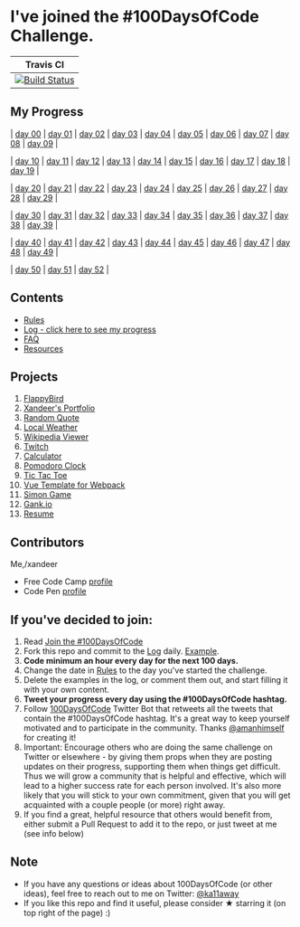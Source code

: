 # I've joined the #100DaysOfCode Challenge.

|Travis CI|
|:-------:|
|[![Build Status](https://travis-ci.org/xandeer/100-days-of-code.svg?branch=develop)](https://travis-ci.org/xandeer/100-days-of-code)|

## My Progress
| [day 00][00]
| [day 01][01]
| [day 02][02]
| [day 03][03]
| [day 04][04]
| [day 05][05]
| [day 06][06]
| [day 07][07]
| [day 08][08]
| [day 09][09]
|

| [day 10][10]
| [day 11][11]
| [day 12][12]
| [day 13][13]
| [day 14][14]
| [day 15][15]
| [day 16][16]
| [day 17][17]
| [day 18][18]
| [day 19][19]
|

| [day 20][20]
| [day 21][21]
| [day 22][22]
| [day 23][23]
| [day 24][24]
| [day 25][25]
| [day 26][26]
| [day 27][27]
| [day 28][28]
| [day 29][29]
|

| [day 30][30]
| [day 31][31]
| [day 32][32]
| [day 33][33]
| [day 34][34]
| [day 35][35]
| [day 36][36]
| [day 37][37]
| [day 38][38]
| [day 39][39]
|

| [day 40][40]
| [day 41][41]
| [day 42][42]
| [day 43][43]
| [day 44][44]
| [day 45][45]
| [day 46][46]
| [day 47][47]
| [day 48][48]
| [day 49][49]
|

| [day 50][50]
| [day 51][51]
| [day 52][52]
|

## Contents
* [Rules](rules.md)
* [Log - click here to see my progress](log.md)
* [FAQ](FAQ.md)
* [Resources](resources.md)

## Projects
1. [FlappyBird](http://xandeer.me/100-days-of-code/flappybird)
2. [Xandeer's Portfolio](http://xandeer.me/100-days-of-code/portfolio)
3. [Random Quote](http://xandeer.me/100-days-of-code/random-quote)
4. [Local Weather](http://xandeer.me/100-days-of-code/weather)
5. [Wikipedia Viewer](http://xandeer.me/100-days-of-code/wikipedia-viewer)
6. [Twitch](http://xandeer.me/100-days-of-code/twitch)
7. [Calculator](http://xandeer.me/100-days-of-code/calculator)
8. [Pomodoro Clock](http://xandeer.me/100-days-of-code/pomodoro)
9. [Tic Tac Toe](http://xandeer.me/100-days-of-code/tic-tac-toe)
10. [Vue Template for Webpack](https://github.com/xandeer/webpack)
11. [Simon Game](http://xandeer.me/100-days-of-code/simon)
12. [Gank.io](http://xandeer.me/gank)
13. [Resume](http://xandeer.me/resume)

## Contributors
Me,/xandeer

- Free Code Camp [profile](https://www.freecodecamp.com/xandeer)
- Code Pen [profile](http://codepen.io/xandeer/)

## If you've decided to join:
1. Read [Join the #100DaysOfCode](https://medium.freecodecamp.com/join-the-100daysofcode-556ddb4579e4)
2. Fork this repo and commit to the [Log](log.md) daily. [Example](https://github.com/Kallaway/100-days-kallaway-log).
3. **Code minimum an hour every day for the next 100 days.**
4. Change the date in [Rules](rules.md) to the day you've started the challenge.
5. Delete the examples in the log, or comment them out, and start filling it with your own content.
6. **Tweet your progress every day using the #100DaysOfCode hashtag.**
7. Follow [100DaysOfCode](https://twitter.com/_100DaysOfCode) Twitter Bot that retweets all the tweets that contain the #100DaysOfCode hashtag. It's a great way to keep yourself motivated and to participate in the community. Thanks [@amanhimself](https://twitter.com/amanhimself) for creating it!
8. Important: Encourage others who are doing the same challenge on Twitter or elsewhere - by giving them props when they are posting updates on their progress, supporting them when things get difficult. Thus we will grow a community that is helpful and effective, which will lead to a higher success rate for each person involved. It's also more likely that you will stick to your own commitment, given that you will get acquainted with a couple people (or more) right away.
9. If you find a great, helpful resource that others would benefit from, either submit a Pull Request to add it to the repo, or just tweet at me (see info below)

## Note
* If you have any questions or ideas about 100DaysOfCode (or other ideas), feel free to reach out to me on Twitter: [@ka11away](https://twitter.com/ka11away)
* If you like this repo and find it useful, please consider &#9733; starring it (on top right of the page) :)

[00]: log.md#day-00-january-03-2017
[01]: log.md#day-01-january-04-2017
[02]: log.md#day-02-january-05-2017
[03]: log.md#day-03-january-06-2017
[04]: log.md#day-04-january-07-2017
[05]: log.md#day-05-january-08-2017
[06]: log.md#day-06-january-09-2017
[07]: log.md#day-07-january-10-2017
[08]: log.md#day-08-january-11-2017
[09]: log.md#day-09-january-12-2017
[10]: log.md#day-10-january-13-2017
[11]: log.md#day-11-january-14-2017
[12]: log.md#day-12-january-15-2017
[13]: log.md#day-13-january-16-2017
[14]: log.md#day-14-january-17-2017
[15]: log.md#day-15-january-18-2017
[16]: log.md#day-16-january-19-2017
[17]: log.md#day-17-january-20-2017
[18]: log.md#day-18-january-21-2017
[19]: log.md#day-19-january-22-2017
[20]: log.md#day-20-january-23-2017
[21]: log.md#day-21-january-24-2017
[22]: log.md#day-22-january-25-2017
[23]: log.md#day-23-january-26-2017
[24]: log.md#day-24-january-27-2017
[25]: log.md#day-25-january-28-2017
[26]: log.md#day-26-january-29-2017
[27]: log.md#day-27-january-31-2017
[28]: log.md#day-28-february-01-2017
[29]: log.md#day-29-february-02-2017
[30]: log.md#day-30-february-03-2017
[31]: log.md#day-31-february-04-2017
[32]: log.md#day-32-february-05-2017
[33]: log.md#day-33-february-06-2017
[34]: log.md#day-34-february-07-2017
[35]: log.md#day-35-february-08-2017
[36]: log.md#day-36-february-09-2017
[37]: log.md#day-37-february-10-2017
[38]: log.md#day-38-february-11-2017
[39]: log.md#day-39-february-12-2017
[40]: log.md#day-40-february-13-2017
[41]: log.md#day-41-february-14-2017
[42]: log.md#day-42-february-15-2017
[43]: log.md#day-43-february-16-2017
[44]: log.md#day-44-february-17-2017
[45]: log.md#day-45-february-18-2017
[46]: log.md#day-46-february-19-2017
[47]: log.md#day-47-february-20-2017
[48]: log.md#day-48-february-21-2017
[49]: log.md#day-49-february-22-2017
[50]: log.md#day-50-february-23-2017
[51]: log.md#day-51-february-24-2017
[52]: log.md#day-52-february-25-2017